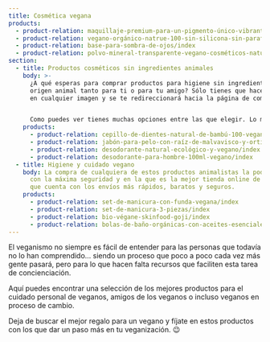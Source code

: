 ```yaml
---
title: Cosmética vegana
products:
  - product-relation: maquillaje-premium-para-un-pigmento-único-vibrante-y-uniforme/index
  - product-relation: vegano-orgánico-natrue-100-sin-silicona-sin-parafina-sin-aceites-minerales/index
  - product-relation: base-para-sombra-de-ojos/index
  - product-relation: polvo-mineral-transparente-vegano-cosméticos-naturales-100-certificados-maquillaje/index
section:
  - title: Productos cosméticos sin ingredientes animales
    body: >-
      ¿A qué esperas para comprar productos para higiene sin ingredientes de
      origen animal tanto para ti o para tu amigo? Sólo tienes que hacer click
      en cualquier imagen y se te redireccionará hacia la página de compra.


      Como puedes ver tienes muchas opciones entre las que elegir. Lo más difícil no es ser vegano, sino darse cuenta de la importancia de serlo cambiando tu modo de entender el mundo y evolucionando hacia este sano y respetuoso modo de vida, teniendo en cuenta también los productos que compras y el origen de los mismos.
    products:
      - product-relation: cepillo-de-dientes-natural-de-bambú-100-vegano-sin-bpa/index
      - product-relation: jabón-para-pelo-con-raíz-de-malvavisco-y-ortigas/index
      - product-relation: desodorante-natural-ecológico-y-vegano/index
      - product-relation: desodorante-para-hombre-100ml-vegano/index
  - title: Higiene y cuidado vegano
    body: La compra de cualquiera de estos productos animalistas la podrás realizar
      con la máxima seguridad y en la que es la mejor tienda online de internet,
      que cuenta con los envíos más rápidos, baratos y seguros.
    products:
      - product-relation: set-de-manicura-con-funda-vegana/index
      - product-relation: set-de-manicura-3-piezas/index
      - product-relation: bio-végane-skinfood-goji/index
      - product-relation: bolas-de-baño-orgánicas-con-aceites-esenciales-naturales-y-manteca-de-karité/index
---
```

El veganismo no siempre es fácil de entender para las personas que todavía no lo han comprendido… siendo un proceso que poco a poco cada vez más gente pasará, pero para lo que hacen falta recursos que faciliten esta tarea de concienciación.

Aquí puedes encontrar una selección de los mejores productos para el cuidado personal de veganos, amigos de los veganos o incluso veganos en proceso de cambio.

Deja de buscar el mejor regalo para un vegano y fíjate en estos productos con los que dar un paso más en tu veganización. 😉